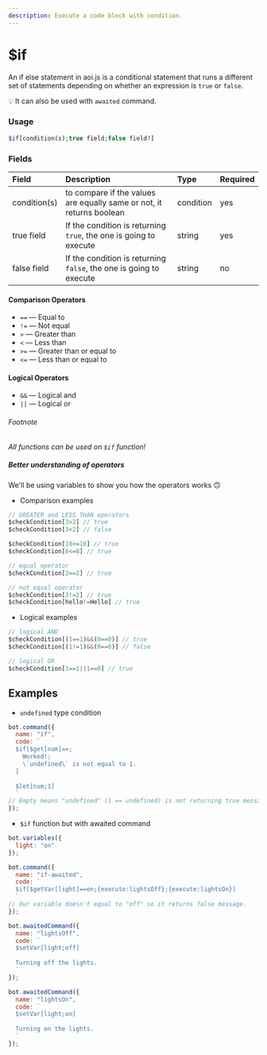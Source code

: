 ```yaml
---
description: Execute a code block with condition.
---
```


# $if

An if else statement in aoi.js is a conditional statement that runs a different set of statements depending on whether an expression is `true` or `false`.

💡 It can also be used with `awaited` command.

### Usage 

```php
$if[condition(s);true field;false field?]
```

### Fields

| Field | Description | Type | Required |
| :--- | :--- | :--- | :--- |
| condition(s) | to compare if the values are equally same or not, it returns boolean | condition | yes |
| true field | If the condition is returning `true`, the one is going to execute | string | yes |
| false field | If the condition is returning `false`, the one is going to execute | string | no |

#### Comparison Operators

* `==` — Equal to 
* `!=` — Not equal
* `>` — Greater than
* `<` — Less than
* `>=` — Greater than or equal to
* `<=` — Less than or equal to

#### Logical Operators

* `&&` — Logical and 
* `||` — Logical or

###### Footnote

_All functions can be used on `$if` function!_

##### Better understanding of operators

We'll be using variables to show you how the operators works 🙃

* Comparison examples

```javascript
// GREATER and LESS THAN operators
$checkCondition[3>2] // true
$checkCondition[3<2] // false

$checkCondition[10>=10] // true
$checkCondition[8<=8] // true

// equal operator
$checkCondition[2==2] // true

// not equal operator
$checkCondition[3!=2] // true
$checkCondition[hello!=Hello] // true
```

* Logical examples

```javascript
// logical AND
$checkCondition[(1==1)&&(0==0)] // true
$checkCondition[(1!=1)&&(0==0)] // false

// logical OR
$checkCondition[1==1||1==0] // true
```

## Examples

* `undefined` type condition

```javascript
bot.command({
  name: "if",
  code: `
  $if[$get[num]==;
    Worked!;
    \`undefined\` is not equal to 1.
  ]
  
  $let[num;1]
  `
// Empty means "undefined" (1 == undefined) is not returning true message.
});
```

* `$if` function but with awaited command

```javascript
bot.variables({
  light: "on"
});

bot.command({
  name: "if-awaited",
  code: `
  $if[$getVar[light]==on;{execute:lightsOff};{execute:lightsOn}]
  `
// Our variable doesn't equal to "off" so it returns false message.
});

bot.awaitedCommand({
  name: "lightsOff",
  code: `
  $setVar[light;off]
  
  Turning off the lights.
  `
});

bot.awaitedCommand({
  name: "lightsOn",
  code: `
  $setVar[light;on]
  
  Turning on the lights.
  `
});
```